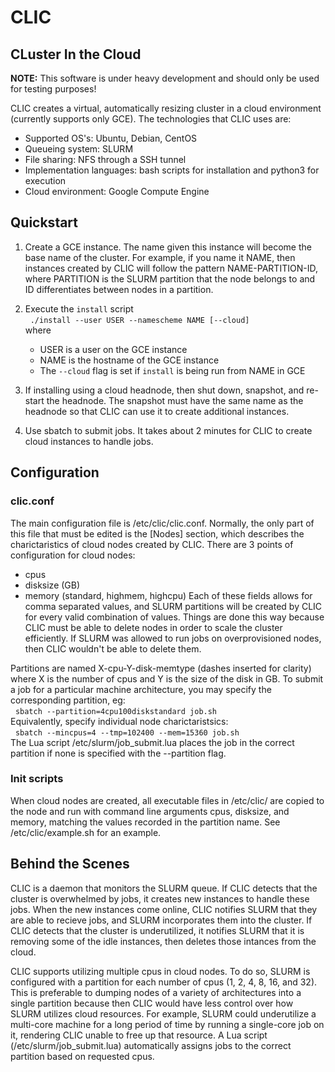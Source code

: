 # CLIC
## CLuster In the Cloud

__NOTE:__ This software is under heavy development and should only be used for testing purposes!

CLIC creates a virtual, automatically resizing cluster in a cloud environment (currently supports only GCE). The technologies that CLIC uses are:
  * Supported OS's: Ubuntu, Debian, CentOS
  * Queueing system: SLURM
  * File sharing: NFS through a SSH tunnel
  * Implementation languages: bash scripts for installation and python3 for execution
  * Cloud environment: Google Compute Engine

## Quickstart

1. Create a GCE instance. The name given this instance will become the base name of the cluster. For example, if you name it NAME, then instances created by CLIC will follow the pattern NAME-PARTITION-ID, where PARTITION is the SLURM partition that the node belongs to and ID differentiates between nodes in a partition.

2. Execute the `install` script  
&nbsp;&nbsp;`./install --user USER --namescheme NAME [--cloud]`  
where
    * USER is a user on the GCE instance
    * NAME is the hostname of the GCE instance
    * The `--cloud` flag is set if `install` is being run from NAME in GCE

3. If installing using a cloud headnode, then shut down, snapshot, and re-start the headnode. The snapshot must have the same name as the headnode so that CLIC can use it to create additional instances.

4. Use sbatch to submit jobs. It takes about 2 minutes for CLIC to create cloud instances to handle jobs.

## Configuration
### clic.conf

The main configuration file is /etc/clic/clic.conf. Normally, the only part of this file that must be edited is the [Nodes] section, which describes the charictaristics of cloud nodes created by CLIC. There are 3 points of configuration for cloud nodes:
  * cpus
  * disksize (GB)
  * memory (standard, highmem, highcpu)
Each of these fields allows for comma separated values, and SLURM partitions will be created by CLIC for every valid combination of values. Things are done this way because CLIC must be able to delete nodes in order to scale the cluster efficiently. If SLURM was allowed to run jobs on overprovisioned nodes, then CLIC wouldn't be able to delete them.

Partitions are named X-cpu-Y-disk-memtype (dashes inserted for clarity) where X is the number of cpus and Y is the size of the disk in GB. To submit a job for a particular machine architecture, you may specify the corresponding partition, eg:  
&nbsp;&nbsp;`sbatch --partition=4cpu100diskstandard job.sh`  
Equivalently, specify individual node charictaristsics:  
&nbsp;&nbsp;`sbatch --mincpus=4 --tmp=102400 --mem=15360 job.sh`  
The Lua script /etc/slurm/job\_submit.lua places the job in the correct partition if none is specified with the --partition flag.

### Init scripts

When cloud nodes are created, all executable files in /etc/clic/ are copied to the node and run with command line arguments cpus, disksize, and memory, matching the values recorded in the partition name. See /etc/clic/example.sh for an example.

## Behind the Scenes

CLIC is a daemon that monitors the SLURM queue. If CLIC detects that the cluster is overwhelmed by jobs, it creates new instances to handle these jobs. When the new instances come online, CLIC notifies SLURM that they are able to recieve jobs, and SLURM incorporates them into the cluster. If CLIC detects that the cluster is underutilized, it notifies SLURM that it is removing some of the idle instances, then deletes those intances from the cloud.

CLIC supports utilizing multiple cpus in cloud nodes. To do so, SLURM is configured with a partition for each number of cpus (1, 2, 4, 8, 16, and 32). This is preferable to dumping nodes of a variety of architectures into a single partition because then CLIC would have less control over how SLURM utilizes cloud resources. For example, SLURM could underutilize a multi-core machine for a long period of time by running a single-core job on it, rendering CLIC unable to free up that resource. A Lua script (/etc/slurm/job\_submit.lua) automatically assigns jobs to the correct partition based on requested cpus.
